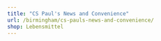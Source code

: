 ```yaml
---
title: "CS Paul's News and Convenience"
url: /birmingham/cs-pauls-news-and-convenience/
shop: Lebensmittel
---
```

